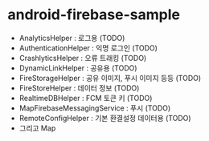 # android-firebase-sample
+ AnalyticsHelper : 로그용 (TODO)
+ AuthenticationHelper : 익명 로그인 (TODO)
+ CrashlyticsHelper : 오류 트래킹 (TODO)
+ DynamicLinkHelper : 공유용 (TODO)
+ FireStorageHelper : 공유 이미지, 푸시 이미지 등등 (TODO)
+ FireStoreHelper : 데이터 정보 (TODO)
+ RealtimeDBHelper : FCM 토큰 키 (TODO)
+ MapFirebaseMessagingService : 푸시 (TODO)
+ RemoteConfigHelper : 기본 환결설정 데이터용 (TODO)
+ 그리고 Map
